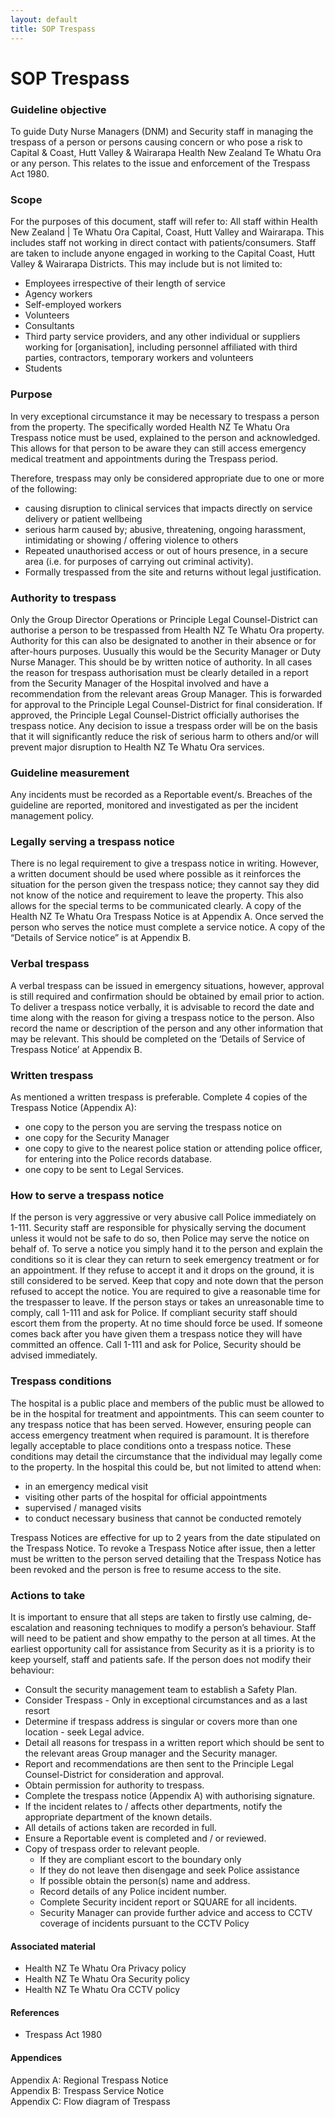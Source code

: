 ```yaml
---
layout: default
title: SOP Trespass
---
```

# SOP Trespass

### Guideline objective
To guide Duty Nurse Managers (DNM) and Security staff in managing the trespass of a person or persons causing concern or who pose a risk to Capital & Coast, Hutt Valley & Wairarapa Health New Zealand Te Whatu Ora or any person. This relates to the issue and enforcement of the Trespass Act 1980. 

### Scope
For the purposes of this document, staff will refer to:
All staff within Health New Zealand | Te Whatu Ora Capital, Coast, Hutt Valley and Wairarapa. 
This includes staff not working in direct contact with patients/consumers.  Staff are taken to include anyone engaged in working to the Capital Coast, Hutt Valley & Wairarapa Districts. This may include but is not limited to:
- Employees irrespective of their length of service
- Agency workers
- Self-employed workers
- Volunteers
- Consultants
- Third party service providers, and any other individual or suppliers working for [organisation], including personnel affiliated with third parties, contractors, temporary workers and volunteers
- Students

### Purpose
In very exceptional circumstance it may be necessary to trespass a person from the property.
The specifically worded Health NZ Te Whatu Ora Trespass notice must be used, explained to the person and acknowledged. This allows for that person to be aware they can still access emergency medical treatment and appointments during the Trespass period.

Therefore, trespass may only be considered appropriate due to one or more of the following:
- causing disruption to clinical services that impacts directly on service delivery or patient wellbeing
- serious harm caused by; abusive, threatening, ongoing harassment, intimidating or showing / offering violence to others
- Repeated unauthorised access or out of hours presence, in a secure area (i.e. for purposes of carrying out criminal activity).
- Formally trespassed from the site and returns without legal justification. 

### Authority to trespass

Only the Group Director Operations or Principle Legal Counsel-District   can authorise a person to be trespassed from Health NZ Te Whatu Ora property. Authority for this can also be designated to another in their absence or for after-hours purposes. Uusually this would be the Security Manager or Duty Nurse Manager.  This should be by written notice of authority. In all cases the reason for trespass authorisation must be clearly detailed in a report from the Security Manager of the Hospital involved and have a recommendation from the relevant areas Group Manager. This is forwarded for approval to the Principle Legal Counsel-District for final consideration. If approved, the Principle Legal Counsel-District officially authorises the trespass notice. Any decision to issue a trespass order will be on the basis that it will significantly reduce the risk of serious harm to others and/or will prevent major disruption to Health NZ Te Whatu Ora services. 

### Guideline measurement
Any incidents must be recorded as a Reportable event/s. Breaches of the guideline are reported, monitored and investigated as per the incident management policy.

### Legally serving a trespass notice
There is no legal requirement to give a trespass notice in writing. However, a written document should be used where possible as it reinforces the situation for the person given the trespass notice; they cannot say they did not know of the notice and requirement to leave the property. This also allows for the special terms to be communicated clearly.
A copy of the Health NZ Te Whatu Ora Trespass Notice is at Appendix A.
Once served the person who serves the notice must complete a service notice.
A copy of the “Details of Service notice” is at Appendix B.

### Verbal trespass
A verbal trespass can be issued in emergency situations, however, approval is still required and confirmation should be obtained by email prior to action.
To deliver a trespass notice verbally, it is advisable to record the date and time along with the reason for giving a trespass notice to the person. Also record the name or description of the person and any other information that may be relevant. 
This should be completed on the ‘Details of Service of Trespass Notice’ at Appendix B.

### Written trespass
As mentioned a written trespass is preferable. Complete 4 copies of the Trespass Notice (Appendix A):
- one copy to the person you are serving the trespass notice on
- one copy for the Security Manager
- one copy to give to the nearest police station or attending police officer, for entering into the Police records database.
- one copy to be sent to Legal Services.

### How to serve a trespass notice
If the person is very aggressive or very abusive call Police immediately on 1-111. 
Security staff are responsible for physically serving the document unless it would not be safe to do so, then Police may serve the notice on behalf of. 
To serve a notice you simply hand it to the person and explain the conditions so it is clear they can return to seek emergency treatment or for an appointment. If they refuse to accept it and it drops on the ground, it is still considered to be served. Keep that copy and note down that the person refused to accept the notice.
You are required to give a reasonable time for the trespasser to leave. If the person stays or takes an unreasonable time to comply, call 1-111 and ask for Police. If compliant security staff should escort them from the property. At no time should force be used.
If someone comes back after you have given them a trespass notice they will have committed an offence. Call 1-111 and ask for Police, Security should be advised immediately.

### Trespass conditions

The hospital is a public place and members of the public must be allowed to be in the hospital for treatment and appointments. This can seem counter to any trespass notice that has been served. However, ensuring people can access emergency treatment when required is paramount. It is therefore legally acceptable to place conditions onto a trespass notice. These conditions may detail the circumstance that the individual may legally come to the property. In the hospital this could be, but not limited to attend when:
- in an emergency medical visit
- visiting other parts of the hospital for official appointments
- supervised / managed visits
- to conduct necessary business that cannot be conducted remotely  

Trespass Notices are effective for up to 2 years from the date stipulated on the Trespass Notice. To revoke a Trespass Notice after issue, then a letter must be written to the person served detailing that the Trespass Notice has been revoked and the person is free to resume access to the site. 

### Actions to take
It is important to ensure that all steps are taken to firstly use calming, de-escalation and reasoning techniques to modify a person’s behaviour. Staff will need to be patient and show empathy to the person at all times. At the earliest opportunity call for assistance from Security as it is a priority is to keep yourself, staff and patients safe. If the person does not modify their behaviour:
- Consult the security management team to establish a Safety Plan.
- Consider Trespass - Only in exceptional circumstances and as a last resort
- Determine if trespass address is singular or covers more than one location - seek Legal advice. 
- Detail all reasons for trespass in a written report which should be sent to the relevant areas Group manager and the Security manager.
- Report and recommendations are then sent to the Principle Legal Counsel-District for consideration and approval.
- Obtain permission for authority to trespass.
- Complete the trespass notice (Appendix A) with authorising signature.
- If the incident relates to / affects other departments, notify the appropriate department of the known details.
- All details of actions taken are recorded in full. 
- Ensure a Reportable event is completed and / or reviewed.
- Copy of trespass order to relevant people.
  - If they are compliant escort to the boundary only
  - If they do not leave then disengage and seek Police assistance
  - If possible obtain the person(s) name and address.
  - Record details of any Police incident number.
  - Complete Security incident report or SQUARE for all incidents.
  - Security Manager can provide further advice and access to CCTV coverage of incidents pursuant to the CCTV Policy  

#### Associated material
- Health NZ Te Whatu Ora Privacy policy
- Health NZ Te Whatu Ora Security policy
- Health NZ Te Whatu Ora CCTV policy

#### References
- Trespass Act 1980

#### Appendices  
Appendix A: Regional Trespass Notice  
Appendix B: Trespass Service Notice  
Appendix C: Flow diagram of Trespass 
